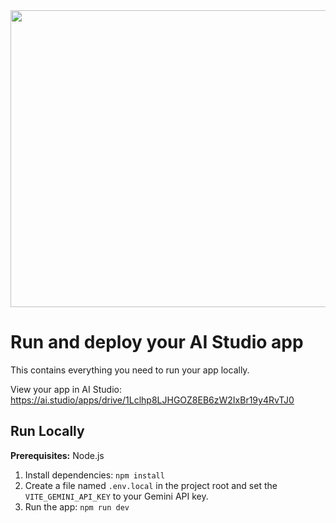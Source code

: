 <div align="center">
<img width="1200" height="475" alt="GHBanner" src="https://github.com/user-attachments/assets/0aa67016-6eaf-458a-adb2-6e31a0763ed6" />
</div>

# Run and deploy your AI Studio app

This contains everything you need to run your app locally.

View your app in AI Studio: https://ai.studio/apps/drive/1Lclhp8LJHGOZ8EB6zW2IxBr19y4RvTJ0

## Run Locally

**Prerequisites:**  Node.js


1. Install dependencies:
   `npm install`
2. Create a file named `.env.local` in the project root and set the `VITE_GEMINI_API_KEY` to your Gemini API key.
3. Run the app:
   `npm run dev`
